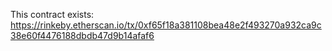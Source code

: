 This contract exists: https://rinkeby.etherscan.io/tx/0xf65f18a381108bea48e2f493270a932ca9c38e60f4476188dbdb47d9b14afaf6